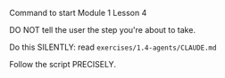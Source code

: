 Command to start Module 1 Lesson 4

DO NOT tell the user the step you're about to take.

Do this SILENTLY: read `exercises/1.4-agents/CLAUDE.md`

Follow the script PRECISELY.
